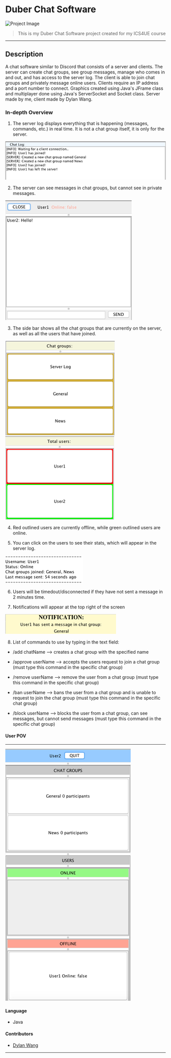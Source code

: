 # Duber Chat Software

![Project Image](https://braydonwang.github.io/duberchat.png)

> This is my Duber Chat Software project created for my ICS4UE course

---

## Description

A chat software similar to Discord that consists of a server and clients. The server can create chat groups, see group messages, manage who comes in and out, and has access to the server log. The client is able to join chat groups and privately message online users. Clients require an IP address and a port number to connect. Graphics created using Java's JFrame class and multiplayer done using Java's ServerSocket and Socket class. Server made by me, client made by Dylan Wang.

### In-depth Overview

1. The server log displays everything that is 
happening (messages, commands, etc.) in 
real time. It is not a chat group itself, it is 
only for the server.

![ServerLog](https://github.com/braydonwang/Duber-Chat-Software/blob/main/ChatLog.png)

2. The server can see messages in chat 
groups, but cannot see in private messages.

![PrivateMessages](https://github.com/braydonwang/Duber-Chat-Software/blob/main/PrivateMessage.png)

3. The side bar shows all the chat groups 
that are currently on the server, as well as 
all the users that have joined.

![ChatGroups](https://github.com/braydonwang/Duber-Chat-Software/blob/main/ChatGroups.png)
![TotalUsers](https://github.com/braydonwang/Duber-Chat-Software/blob/main/TotalUsers.png)

4. Red outlined users are currently offline, 
while green outlined users are online.

5. You can click on the users to see their 
stats, which will appear in the server log.

![UserStats](https://github.com/braydonwang/Duber-Chat-Software/blob/main/UserStats.png)

6. Users will be timedout/disconnected if 
they have not sent a message in 2 minutes 
time.

7. Notifications will appear at the top right of the screen

![Notifications](https://github.com/braydonwang/Duber-Chat-Software/blob/main/Notification.png)

8. List of commands to use by typing in the 
text field:

  -  /add chatName   --> creates a chat 
group with the specified name

  -  /approve userName   --> accepts the 
users request to join a chat group (must 
type this command in the specific chat 
group)

  -  /remove userName   --> remove the 
user from a chat group (must type this 
command in the specific chat group)

  -  /ban userName   --> bans the user 
from a chat group and is unable to request 
to join the chat group (must type this 
command in the specific chat group)

  -  /block userName   --> blocks the user 
from a chat group, can see messages, but 
cannot send messages (must type this 
command in the specific chat group)

#### User POV
---

![UserPOV](https://github.com/braydonwang/Duber-Chat-Software/blob/main/UserPOV.png)

#### Language

- Java

#### Contributors

- [Dylan Wang](https://github.com/dylanwang0)

---
